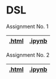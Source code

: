 # DSL


Assignment No. 1

| [.html](https://shivashirsath.github.io/DSL/assignment_1.html)  |  [.ipynb](assignment_1.ipynb) |
|:-:|:-:|

Assignment No. 2

| [.html](https://shivashirsath.github.io/DSL/assignment_2.html) | [.ipynb](assignment_2.ipynb) |
|:-:|:-:|
